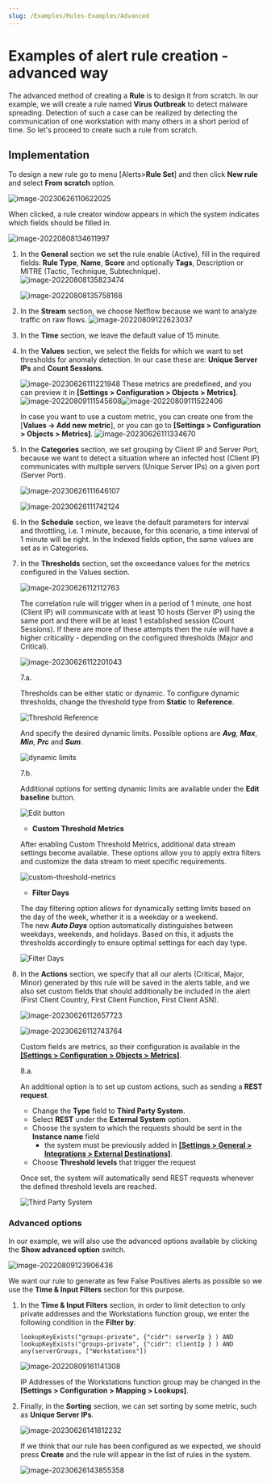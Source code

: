 ```yaml
---
slug: /Examples/Rules-Examples/Advanced
---
```


# Examples of alert rule creation - advanced way

The advanced method of creating a **Rule** is to design it from scratch. In our example, we will create a rule named **Virus Outbreak** to detect malware spreading. Detection of such a case can be realized by detecting the communication of one workstation with many others in a short period of time. So let's proceed to create such a rule from scratch.

## Implementation

To design a new rule go to menu [Alerts>**Rule Set**] and then click **New rule** and select **From scratch** option.

![image-20230626110622025](assets_Alert%20rule%20from%20scratch/image-20230626110622025.png)



When clicked, a rule creator window appears in which the system indicates which fields should be filled in.

![image-20220808134611997](assets_Alert%20rule%20from%20scratch/image-20220808134611997.png)



1.  In the **General** section we set the rule enable (Active), fill in the required fields: **Rule Type**, **Name**, **Score** and optionally **Tags**, Description or MITRE (Tactic, Technique, Subtechnique).
    ![image-20220808135823474](assets_Alert%20rule%20from%20scratch/image-20220808135823474.png)

    ![image-20220808135758168](assets_Alert%20rule%20from%20scratch/image-20220808135758168.png)

2.  In the **Stream** section, we choose Netflow because we want to analyze traffic on raw flows.
    ![image-20220809122623037](assets_Alert%20rule%20from%20scratch/image-20220809122623037.png)

3. In the **Time** section, we leave the default value of 15 minute.

4. In the **Values** section, we select the fields for which we want to set thresholds for anomaly detection. In our case these are: **Unique Server IPs** and **Count Sessions**. 

   ![image-20230626111221948](assets_Alert%20rule%20from%20scratch/image-20230626111221948.png)
      These metrics are predefined, and you can preview it in **[Settings > Configuration > Objects > Metrics]**.
      ![image-20220809111545608](assets_Alert%20rule%20from%20scratch/image-20220809111545608.png)![image-20220809111522406](assets_Alert%20rule%20from%20scratch/image-20220809111522406.png)

   In case you want to use a custom metric, you can create one from the [**Values -> Add new metric**], or you can go to **[Settings > Configuration > Objects > Metrics]**.
![image-20230626111334670](assets_Alert%20rule%20from%20scratch/image-20230626111334670.png)

5. In the **Categories** section, we set grouping by Client IP and Server Port, because we want to detect a situation where an infected host (Client IP) communicates with multiple servers (Unique Server IPs) on a given port (Server Port).

   ![image-20230626111646107](assets_Alert%20rule%20from%20scratch/image-20230626111646107.png)

   ![image-20230626111742124](assets_Alert%20rule%20from%20scratch/image-20230626111742124.png)

   

6. In the **Schedule** section, we leave the default parameters for interval and throttling, i.e. 1 minute, because, for this scenario, a time interval of 1 minute will be right. In the Indexed fields option, the same values are set as in Categories.

7. In the **Thresholds** section, set the exceedance values for the metrics configured in the Values section.

   ![image-20230626112112763](assets_Alert%20rule%20from%20scratch/image-20230626112112763.png)

   The correlation rule will trigger when in a period of 1 minute, one host (Client IP) will communicate with at least 10 hosts (Server IP) using the same port and there will be at least 1 established session (Count Sessions). If there are more of these attempts then the rule will have a higher criticality - depending on the configured thresholds (Major and Critical).

   ![image-20230626112201043](assets_Alert%20rule%20from%20scratch/image-20230626112201043.png)

   7.a.

   Thresholds can be either static or dynamic. To configure dynamic thresholds, change the threshold type from **Static** to **Reference**.

   ![Threshold Reference](assets_Alert%20rule%20from%20scratch/threshold-reference.png)

   And specify the desired dynamic limits. Possible options are ***Avg***, ***Max***, ***Min***, ***Prc*** and ***Sum***.

   ![dynamic limits](assets_Alert%20rule%20from%20scratch/dynamic-limits.png)

   7.b.
   
   Additional options for setting dynamic limits are available under the **Edit baseline** button.

   ![Edit button](assets_Alert%20rule%20from%20scratch/edit-button.png)

   - **Custom Threshold Metrics**

   After enabling Custom Threshold Metrics, additional data stream settings become available. These options allow you to apply extra filters and customize the data stream to meet specific requirements.

   ![custom-threshold-metrics](assets_Alert%20rule%20from%20scratch/custom-threshold-metrics.png)

   - **Filter Days**  

   The day filtering option allows for dynamically setting limits based on the day of the week, whether it is a weekday or a weekend.  
   The new ***Auto Days*** option automatically distinguishes between weekdays, weekends, and holidays. Based on this, it adjusts the thresholds accordingly to ensure optimal settings for each day type.

   ![Filter Days](assets_Alert%20rule%20from%20scratch/Filter-Days.png)


8. In the **Actions** section, we specify that all our alerts (Critical, Major, Minor) generated by this rule will be saved in the alerts table, and we also set custom fields that should additionally be included in the alert (First Client Country, First Client Function, First Client ASN).

   ![image-20230626112657723](assets_Alert%20rule%20from%20scratch/image-20230626112657723.png)

   ![image-20230626112743764](assets_Alert%20rule%20from%20scratch/image-20230626112743764.png)

   
   Custom fields are metrics, so their configuration is available in the [**[Settings > Configuration > Objects > Metrics]**](/User-Guide/Settings/Configuration/Objects/Metrics).


   8.a.
   
   An additional option is to set up custom actions, such as sending a **REST request**.

   - Change the **Type** field to **Third Party System**.
   - Select **REST** under the **External System** option.
   - Choose the system to which the requests should be sent in the **Instance name** field 
      - the system must be previously added in [**[Settings > General > Integrations > External Destinations]**](/User-Guide/Settings/General/Integrations/External-Destinations).
   - Choose **Threshold levels** that trigger the request

   Once set, the system will automatically send REST requests whenever the defined threshold levels are reached.

   ![Third Party System](assets_Alert%20rule%20from%20scratch/Third-Party-System.png)


### Advanced options

In our example, we will also use the advanced options available by clicking the **Show advanced option** switch. 

![image-20220809123906436](assets_Alert%20rule%20from%20scratch/image-20220809123906436.png)

We want our rule to generate as few False Positives alerts as possible so we use the **Time & Input Filters** section for this purpose. 

1. In the **Time & Input Filters** section, in order to limit detection to only private addresses and the Workstations function group, we enter the following condition in the **Filter by**:

   ```
   lookupKeyExists("groups-private", {"cidr": serverIp } ) AND lookupKeyExists("groups-private", {"cidr": clientIp } ) AND any(serverGroups, ["Workstations"]) 
   ```

   ![image-20220809161141308](assets_Alert%20rule%20from%20scratch/image-20220809161141308.png)

   IP Addresses of  the Workstations function group may be changed in the  **[Settings > Configuration > Mapping > Lookups]**.

2. Finally, in the **Sorting** section, we can set sorting by some metric, such as **Unique Server IPs**.
  
   ![image-20230626141812232](assets_Alert%20rule%20from%20scratch/image-20230626141812232.png)
   
   
   
   If we think that our rule has been configured as we expected, we should press **Create** and the rule will appear in the list of rules in the system.
   
   ![image-20230626143855358](assets_Alert%20rule%20from%20scratch/image-20230626143855358.png)
   
   
   
   
